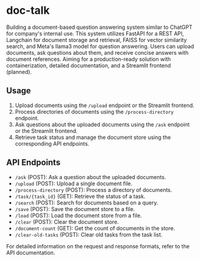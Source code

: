 # doc-talk

Building a document-based question answering system similar to ChatGPT for company's internal use. This system utilizes FastAPI for a REST API, Langchain for document storage and retrieval, FAISS for vector similarity search, and Meta's llama3 model for question answering. Users can upload documents, ask questions about them, and receive concise answers with document references. Aiming for a production-ready solution with containerization, detailed documentation, and a Streamlit frontend (planned).

## Usage

1. Upload documents using the `/upload` endpoint or the Streamlit frontend.
2. Process directories of documents using the `/process-directory` endpoint.
3. Ask questions about the uploaded documents using the `/ask` endpoint or the Streamlit frontend.
4. Retrieve task status and manage the document store using the corresponding API endpoints.

## API Endpoints

- `/ask` (POST): Ask a question about the uploaded documents.
- `/upload` (POST): Upload a single document file.
- `/process-directory` (POST): Process a directory of documents.
- `/task/{task_id}` (GET): Retrieve the status of a task.
- `/search` (POST): Search for documents based on a query.
- `/save` (POST): Save the document store to a file.
- `/load` (POST): Load the document store from a file.
- `/clear` (POST): Clear the document store.
- `/document-count` (GET): Get the count of documents in the store.
- `/clear-old-tasks` (POST): Clear old tasks from the task list.

For detailed information on the request and response formats, refer to the API documentation.
